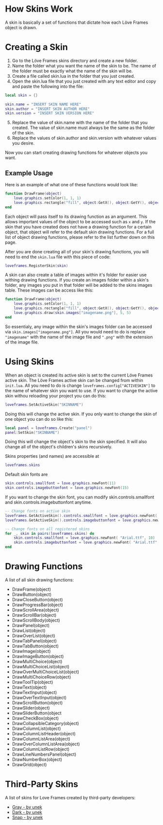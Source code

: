 # How Skins Work

A skin is basically a set of functions that dictate how each Löve Frames object is drawn.

# Creating a Skin
 1. Go to the Löve Frames skins directory and create a new folder. 
 2. Name the folder what you want the name of the skin to be. The name of the folder must be exactly what the name of the skin will be. 
 3. Create a file called skin.lua in the folder that you just created. 
 4. Open the skin.lua file that you just created with any text editor and copy and paste the following into the file:
```lua
local skin = {}
 
skin.name = "INSERT SKIN NAME HERE"
skin.author = "INSERT SKIN AUTHOR HERE"
skin.version = "INSERT SKIN VERSION HERE"
```
 5. Replace the value of skin.name with the name of the folder that you created. The value of skin.name must always be the same as the folder of the skin. 
 6. Replace the values of skin.author and skin.version with whatever values you desire. 

Now you can start creating drawing functions for whatever objects you want. 

## Example Usage
Here is an example of what one of these functions would look like:

```lua
function DrawFrame(object)
    love.graphics.setColor(1, 1, 1)
    love.graphics.rectangle("fill", object:GetX(), object:GetY(), object:GetWidth(), object:GetHeight())
end
```

Each object will pass itself to its drawing function as an argument. This allows important values of the object to be accessed such as `x` and `y`. If the skin that you have created does not have a drawing function for a certain object, that object will refer to the default skin drawing functions. For a full list of object drawing functions, please refer to the list further down on this page. 

After you are done creating all of your skin's drawing functions, you will need to end the `skin.lua` file with this piece of code:
```lua
loveframes.RegisterSkin(skin)
```

A skin can also create a table of images within it's folder for easier use withing drawing functions. If you create an images folder within a skin's folder, any images you put in that folder will be added to the skins images table. These images can be access like this:

```lua
function DrawFrame(object)
    love.graphics.setColor(1, 1, 1)
    love.graphics.rectangle("fill", object:GetX(), object:GetY(), object:GetWidth(), object:GetHeight())
    love.graphics.draw(skin.images["imagename.png"], 5, 5)
end
```

So essentialy, any image within the skin's images folder can be accessed via `skin.images["imagename.png"]`. All you would need to do is replace `"imagename"` with the name of the image file and `".png"` with the extension of the image file.

# Using Skins
When an object is created its active skin is set to the current Löve Frames active skin. The Löve Frames active skin can be changed from within `init.lua`. All you need to do is change `loveframes.config["ACTIVESKIN"]` to the name of whatever skin you want to use. If you want to change the active skin withou reloading your project you can do this:

```lua
loveframes.SetActiveSkin("SKINNAME")
```

Doing this will change the active skin. If you only want to change the skin of one object you can do so like this:

```lua
local panel = loveframes.Create("panel")
panel:SetSkin("SKINNAME")
```

Doing this will change the object's skin to the skin specified. It will also change all of the object's children's skins recursively.

Skins properties (and names) are accessible at

```lua
loveframes.skins
```
 
Default skin fonts are

```lua
skin.controls.smallfont = love.graphics.newFont(11)
skin.controls.imagebuttonfont = love.graphics.newFont(15)
```

If you want to change the skin font, you can modify skin.controls.smallfont and skin.controls.imagebuttonfont anytime.

```lua
-- Change fonts on active skin
loveframes.GetActiveSkin().controls.smallfont = love.graphics.newFont( "Arial.ttf", 10)
loveframes.GetActiveSkin().controls.imagebuttonfont = love.graphics.newFont( "Arial.ttf", 15)
```

```lua
-- Change fonts on all registered skins
for _, skin in pairs(loveframes.skins) do
	skin.controls.smallfont = love.graphics.newFont( "Arial.ttf", 10)
	skin.controls.imagebuttonfont = love.graphics.newFont( "Arial.ttf", 15)
end
```


# Drawing Functions
A list of all skin drawing functions:

 * DrawFrame(object)
 * DrawButton(object)
 * DrawCloseButton(object)
 * DrawProgressBar(object)
 * DrawScrollArea(object)
 * DrawScrollBar(object)
 * DrawScrollBody(object)
 * DrawPanel(object)
 * DrawList(object)
 * DrawOverList(object)
 * DrawTabPanel(object)
 * DrawTabButton(object)
 * DrawImage(object)
 * DrawImageButton(object)
 * DrawMultiChoice(object)
 * DrawMultiChoiceList(object)
 * DrawOverMultiChoiceList(object)
 * DrawMultiChoiceRow(object)
 * DrawToolTip(object)
 * DrawText(object)
 * DrawTextInput(object)
 * DrawOverTextInput(object)
 * DrawScrollButton(object)
 * DrawSlider(object)
 * DrawSliderButton(object
 * DrawCheckBox(object)
 * DrawCollapsibleCategory(object)
 * DrawColumnList(object)
 * DrawColumnListHeader(object)
 * DrawColumnListArea(object)
 * DrawOverColumnListArea(object)
 * DrawColumnListRow(object)
 * DrawLineNumbersPanel(object)
 * DrawNumberBox(object)
 * DrawGrid(object)

# Third-Party Skins
A list of skins for Love Frames created by third-party developers:

 * [Gray - by unek](https://github.com/UnekPL/loveframes-gray-theme)
 * [Dark - by unek](https://github.com/UnekPL/loveframes-dark-theme)
 * [Snap - by unek](https://github.com/unek/loveframes-snap-theme)